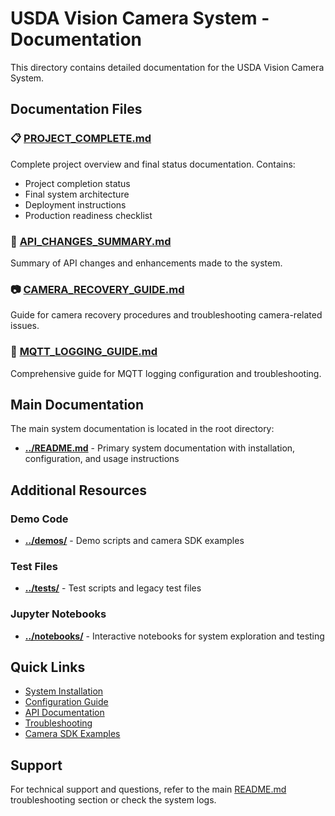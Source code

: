 # USDA Vision Camera System - Documentation

This directory contains detailed documentation for the USDA Vision Camera System.

## Documentation Files

### 📋 [PROJECT_COMPLETE.md](PROJECT_COMPLETE.md)
Complete project overview and final status documentation. Contains:
- Project completion status
- Final system architecture
- Deployment instructions
- Production readiness checklist

### 🔧 [API_CHANGES_SUMMARY.md](API_CHANGES_SUMMARY.md)
Summary of API changes and enhancements made to the system.

### 📷 [CAMERA_RECOVERY_GUIDE.md](CAMERA_RECOVERY_GUIDE.md)
Guide for camera recovery procedures and troubleshooting camera-related issues.

### 📡 [MQTT_LOGGING_GUIDE.md](MQTT_LOGGING_GUIDE.md)
Comprehensive guide for MQTT logging configuration and troubleshooting.

## Main Documentation

The main system documentation is located in the root directory:
- **[../README.md](../README.md)** - Primary system documentation with installation, configuration, and usage instructions

## Additional Resources

### Demo Code
- **[../demos/](../demos/)** - Demo scripts and camera SDK examples

### Test Files
- **[../tests/](../tests/)** - Test scripts and legacy test files

### Jupyter Notebooks
- **[../notebooks/](../notebooks/)** - Interactive notebooks for system exploration and testing

## Quick Links

- [System Installation](../README.md#installation)
- [Configuration Guide](../README.md#configuration)
- [API Documentation](../README.md#api-reference)
- [Troubleshooting](../README.md#troubleshooting)
- [Camera SDK Examples](../demos/camera_sdk_examples/)

## Support

For technical support and questions, refer to the main [README.md](../README.md) troubleshooting section or check the system logs.
